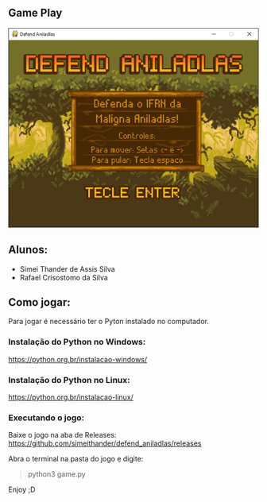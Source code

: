 ## Game Play

[![Screenshot](https://raw.githubusercontent.com/simeithander/defend_aniladlas/master/arquivos/screenshot/screen.png)](https://www.youtube.com/watch?v=fRZPuFn_S1s)

## Alunos:
* Simei Thander de Assis Silva
* Rafael Crisostomo da Silva

## Como jogar:

Para jogar é necessário ter o Pyton instalado no computador.

### Instalação do Python no Windows:

https://python.org.br/instalacao-windows/

### Instalação do Python no Linux:

https://python.org.br/instalacao-linux/

### Executando o jogo:

Baixe o jogo na aba de Releases:
https://github.com/simeithander/defend_aniladlas/releases

Abra o terminal na pasta do jogo e digite: 

> python3 game.py

Enjoy ;D
